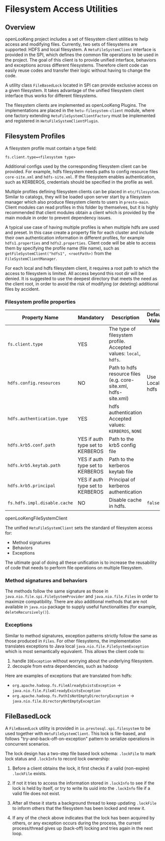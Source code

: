 
# Filesystem Access Utilities

## Overview

openLooKeng project includes a set of filesystem client utilities to help access and modifying files. Currently, two sets of filesystems are supported: HDFS and local filesystem. A ``HetuFileSystemClient`` interface is provided in the SPI, which defines the common file operations to be used in the project. The goal of this client is to provide unified interface, behaviors and exceptions across different filesystems. Therefore client code can easily reuse codes and transfer their logic without having to change the code.

A utility class ``FileBasedLock`` located in SPI can provide exclusive access on a given filesystem. It takes advantage of the unified filesystem client interface thus works for different filesystems.

The filesystem clients are implemented as openLooKeng Plugins. The implementations are placed in the ``hetu-filesystem-client`` module, where one factory extending ``HetuFileSystemClientFactory`` must be implemented and registered in ``HetuFileSystemClientPlugin``.

## Filesystem Profiles
A filesystem profile must contain a type field:

    fs.client.type=<filesystem type>

Additional configs used by the corresponding filesystem client can be provided. For example, hdfs filesystem needs paths to config resource files ``core-site.xml`` and ``hdfs-site.xml``. If the filesystem enables authentication, such as KERBEROS, credentials should be specified in the profile as well.

Multiple profiles defining filesystem clients can be placed in ``etc/filesystem``.  Similar to catalogs, they will be loaded upon server start by a filesystem manager which also produce filesystem clients to users in ``presto-main``. Client modules can read profiles in this folder by themselves, but it is highly recommended that client modules obtain a client which is provided by the main module in order to prevent dependency issues.

A typical use case of having multiple profiles is when multiple hdfs are used and preset. In this case create a property file for each cluster and include their own authentication information in different profiles, for example ``hdfs1.properties`` and ``hdfs2.properties``. Client code will be able to access them by specifying the profile name (file name), such as ``getFileSystemClient("hdfs1", <rootPath>)`` from the ``FileSystemClientManager``.

For each local and hdfs filesystem client, it requires a root path to which the access to filesystem is limited. All access beyond this root dir will be denied. It is suggested to use the deepest directory that meets the need as the client root, in order to avoid the risk of modifying (or deleting) additional files by accident.

### Filesystem profile properties

| Property Name                | Mandatory                        | Description                                                  | Default Value  |
| ---------------------------- | -------------------------------- | ------------------------------------------------------------ | -------------- |
| `fs.client.type`             | YES                              | The type of filesystem profile. Accepted values: `local`, `hdfs`. |                |
| `hdfs.config.resources`      | NO                               | Path to hdfs resource files (e.g. core-site.xml, hdfs-site.xml) | Use Local hdfs |
| `hdfs.authentication.type`   | YES                              | hdfs authentication Accepted values: `KERBEROS`, `NONE`      |                |
| `hdfs.krb5.conf.path`        | YES if auth type set to KERBEROS | Path to the krb5 config file                                 |                |
| `hdfs.krb5.keytab.path`      | YES if auth type set to KERBEROS | Path to the kerberos keytab file                             |                |
| `hdfs.krb5.principal`        | YES if auth type set to KERBEROS | Principal of kerberos authentication                         |                |
| `fs.hdfs.impl.disable.cache` | NO                               | Disable cache in hdfs.                                       | `false`        |

openLooKengFileSystemClient

The unified ``HetuFileSystemClient`` sets the standard of filesystem access for:
- Method signatures
- Behaviors
- Exceptions

The ultimate goal of doing all these unification is to increase the reusability of code that needs to perform file operations on multiple filesystem.

### Method signatures and behaviors

The methods follow the same signature as those in ``java.nio.file.spi.FileSystemProvider`` and ``java.nio.file.Files`` in order to maximize compatibility. There are also additional methods that are not available in ``java.nio`` package to supply useful functionalities (for example, ``deleteRecursively()``).

### Exceptions

Similar to method signatures, exception patterns strictly follow the same as those produced in ``Files``. For other filesystems, the implementation translates exceptions to Java local ``java.nio.file.FileSystemException`` which is most semantically equivalent.
This allows the client code to:

1. handle ``IOException``  without worrying about the underlying filesystem. 
2. decouple from extra dependencies, such as hadoop

Here are examples of exceptions that are translated from hdfs:

- ``org.apache.hadoop.fs.FileAlreadyExistsException`` -> ``java.nio.file.FileAlreadyExistsException``
- ``org.apache.hadoop.fs.PathIsNotEmptyDirectoryException`` -> ``java.nio.file.DirectoryNotEmptyException``

## FileBasedLock

A ``FileBasedLock`` utility is provided in ``io.prestosql.spi.filesystem`` to be used together with ``HetuFileSystemClient``.
This lock is file-based, and follows "try-and-back-off-on-exception" pattern to serialize operations in concurrent scenarios.

The lock design has a two-step file based lock schema: ``.lockFile`` to mark lock status and ``.lockInfo`` to
record lock ownership:

1. Before a client obtains the lock, it first checks if a valid (non-expire) ``.lockFile`` exists.

2. If not it tries to access the information stored in ``.lockInfo`` to see if the lock is held by itself, or try to write its uuid into the ``.lockInfo`` file if a valid file does not exist.

3. After all these it starts a background thread to keep updating ``.lockFile`` to inform others that the filesystem has been locked and renew it.

4. If any of the check above indicates that the lock has been acquired by others, or any exception occurs during the process, the current process/thread gives up (back-off) locking and tries again in the next loop.

